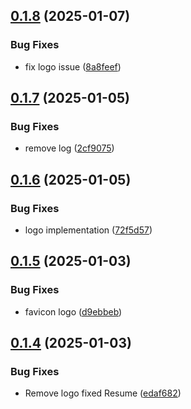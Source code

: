 ## [0.1.8](https://github.com/rjtormis/portfolio/compare/v0.1.7...v0.1.8) (2025-01-07)


### Bug Fixes

* fix logo issue ([8a8feef](https://github.com/rjtormis/portfolio/commit/8a8feefe5a014db15fc6067b41904fcf5e1713a4))



## [0.1.7](https://github.com/rjtormis/portfolio/compare/v0.1.6...v0.1.7) (2025-01-05)


### Bug Fixes

* remove log ([2cf9075](https://github.com/rjtormis/portfolio/commit/2cf90753460dc8f81bcec4596e1bf8a9dbba0021))



## [0.1.6](https://github.com/rjtormis/portfolio/compare/v0.1.5...v0.1.6) (2025-01-05)


### Bug Fixes

* logo implementation ([72f5d57](https://github.com/rjtormis/portfolio/commit/72f5d57944a3f7f1eea269cd63886f812aba3d4a))



## [0.1.5](https://github.com/rjtormis/portfolio/compare/v0.1.4...v0.1.5) (2025-01-03)


### Bug Fixes

* favicon logo ([d9ebbeb](https://github.com/rjtormis/portfolio/commit/d9ebbebf74c8fdfd56cb7450c29c67e16b5147cd))



## [0.1.4](https://github.com/rjtormis/portfolio/compare/v0.1.3...v0.1.4) (2025-01-03)


### Bug Fixes

* Remove logo fixed Resume ([edaf682](https://github.com/rjtormis/portfolio/commit/edaf6820b91d9d4047b262f43af28d3f13915b9d))



